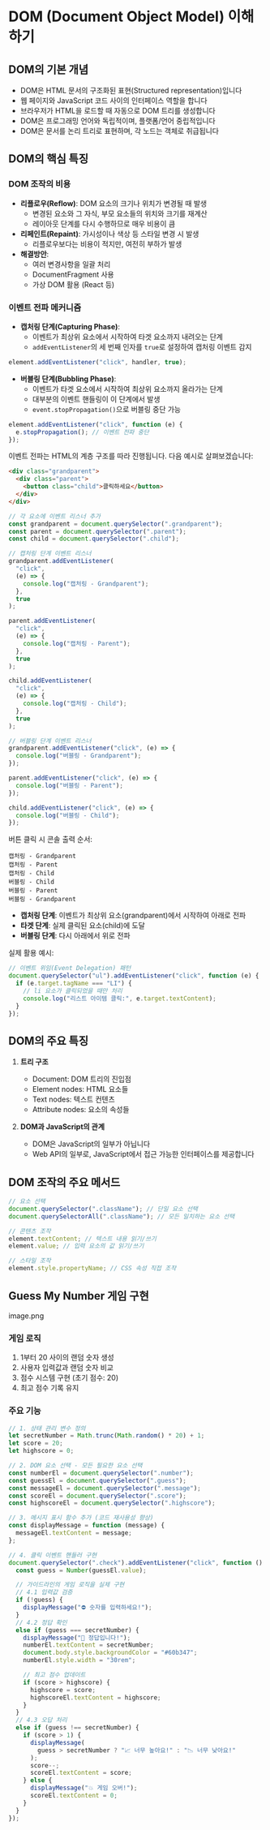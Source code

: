 # DOM (Document Object Model) 이해하기

## DOM의 기본 개념

- DOM은 HTML 문서의 구조화된 표현(Structured representation)입니다
- 웹 페이지와 JavaScript 코드 사이의 인터페이스 역할을 합니다
- 브라우저가 HTML을 로드할 때 자동으로 DOM 트리를 생성합니다
- DOM은 프로그래밍 언어와 독립적이며, 플랫폼/언어 중립적입니다
- DOM은 문서를 논리 트리로 표현하며, 각 노드는 객체로 취급됩니다

## DOM의 핵심 특징

### DOM 조작의 비용

- **리플로우(Reflow)**: DOM 요소의 크기나 위치가 변경될 때 발생
  - 변경된 요소와 그 자식, 부모 요소들의 위치와 크기를 재계산
  - 레이아웃 단계를 다시 수행하므로 매우 비용이 큼
- **리페인트(Repaint)**: 가시성이나 색상 등 스타일 변경 시 발생
  - 리플로우보다는 비용이 적지만, 여전히 부하가 발생
- **해결방안**:
  - 여러 변경사항을 일괄 처리
  - DocumentFragment 사용
  - 가상 DOM 활용 (React 등)

### 이벤트 전파 메커니즘

- **캡처링 단계(Capturing Phase)**:
  - 이벤트가 최상위 요소에서 시작하여 타겟 요소까지 내려오는 단계
  - `addEventListener`의 세 번째 인자를 `true`로 설정하여 캡처링 이벤트 감지

```javascript
element.addEventListener("click", handler, true);
```

- **버블링 단계(Bubbling Phase)**:
  - 이벤트가 타겟 요소에서 시작하여 최상위 요소까지 올라가는 단계
  - 대부분의 이벤트 핸들링이 이 단계에서 발생
  - `event.stopPropagation()`으로 버블링 중단 가능

```javascript
element.addEventListener("click", function (e) {
  e.stopPropagation(); // 이벤트 전파 중단
});
```

이벤트 전파는 HTML의 계층 구조를 따라 진행됩니다. 다음 예시로 살펴보겠습니다:

```html
<div class="grandparent">
  <div class="parent">
    <button class="child">클릭하세요</button>
  </div>
</div>
```

```javascript
// 각 요소에 이벤트 리스너 추가
const grandparent = document.querySelector(".grandparent");
const parent = document.querySelector(".parent");
const child = document.querySelector(".child");

// 캡처링 단계 이벤트 리스너
grandparent.addEventListener(
  "click",
  (e) => {
    console.log("캡처링 - Grandparent");
  },
  true
);

parent.addEventListener(
  "click",
  (e) => {
    console.log("캡처링 - Parent");
  },
  true
);

child.addEventListener(
  "click",
  (e) => {
    console.log("캡처링 - Child");
  },
  true
);

// 버블링 단계 이벤트 리스너
grandparent.addEventListener("click", (e) => {
  console.log("버블링 - Grandparent");
});

parent.addEventListener("click", (e) => {
  console.log("버블링 - Parent");
});

child.addEventListener("click", (e) => {
  console.log("버블링 - Child");
});
```

버튼 클릭 시 콘솔 출력 순서:

```
캡처링 - Grandparent
캡처링 - Parent
캡처링 - Child
버블링 - Child
버블링 - Parent
버블링 - Grandparent
```

- **캡처링 단계**: 이벤트가 최상위 요소(grandparent)에서 시작하여 아래로 전파
- **타겟 단계**: 실제 클릭된 요소(child)에 도달
- **버블링 단계**: 다시 아래에서 위로 전파

실제 활용 예시:

```javascript
// 이벤트 위임(Event Delegation) 패턴
document.querySelector("ul").addEventListener("click", function (e) {
  if (e.target.tagName === "LI") {
    // li 요소가 클릭되었을 때만 처리
    console.log("리스트 아이템 클릭:", e.target.textContent);
  }
});
```

## DOM의 주요 특징

1. **트리 구조**

   - Document: DOM 트리의 진입점
   - Element nodes: HTML 요소들
   - Text nodes: 텍스트 컨텐츠
   - Attribute nodes: 요소의 속성들

2. **DOM과 JavaScript의 관계**
   - DOM은 JavaScript의 일부가 아닙니다
   - Web API의 일부로, JavaScript에서 접근 가능한 인터페이스를 제공합니다

## DOM 조작의 주요 메서드

```javascript
// 요소 선택
document.querySelector(".className"); // 단일 요소 선택
document.querySelectorAll(".className"); // 모든 일치하는 요소 선택

// 콘텐츠 조작
element.textContent; // 텍스트 내용 읽기/쓰기
element.value; // 입력 요소의 값 읽기/쓰기

// 스타일 조작
element.style.propertyName; // CSS 속성 직접 조작
```

## Guess My Number 게임 구현

image.png

### 게임 로직

1. 1부터 20 사이의 랜덤 숫자 생성
2. 사용자 입력값과 랜덤 숫자 비교
3. 점수 시스템 구현 (초기 점수: 20)
4. 최고 점수 기록 유지

### 주요 기능

```javascript
// 1. 상태 관리 변수 정의
let secretNumber = Math.trunc(Math.random() * 20) + 1;
let score = 20;
let highscore = 0;

// 2. DOM 요소 선택 - 모든 필요한 요소 선택
const numberEl = document.querySelector(".number");
const guessEl = document.querySelector(".guess");
const messageEl = document.querySelector(".message");
const scoreEl = document.querySelector(".score");
const highscoreEl = document.querySelector(".highscore");

// 3. 메시지 표시 함수 추가 (코드 재사용성 향상)
const displayMessage = function (message) {
  messageEl.textContent = message;
};

// 4. 클릭 이벤트 핸들러 구현
document.querySelector(".check").addEventListener("click", function () {
  const guess = Number(guessEl.value);

  // 가이드라인의 게임 로직을 실제 구현
  // 4.1 입력값 검증
  if (!guess) {
    displayMessage("⛔ 숫자를 입력하세요!");
  }
  // 4.2 정답 확인
  else if (guess === secretNumber) {
    displayMessage("🎉 정답입니다!");
    numberEl.textContent = secretNumber;
    document.body.style.backgroundColor = "#60b347";
    numberEl.style.width = "30rem";

    // 최고 점수 업데이트
    if (score > highscore) {
      highscore = score;
      highscoreEl.textContent = highscore;
    }
  }
  // 4.3 오답 처리
  else if (guess !== secretNumber) {
    if (score > 1) {
      displayMessage(
        guess > secretNumber ? "📈 너무 높아요!" : "📉 너무 낮아요!"
      );
      score--;
      scoreEl.textContent = score;
    } else {
      displayMessage("💥 게임 오버!");
      scoreEl.textContent = 0;
    }
  }
});
```
